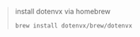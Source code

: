 > install dotenvx via homebrew
> ```
> brew install dotenvx/brew/dotenvx
> ```

<!-- project_table_start -->
<!-- project_table_end -->
